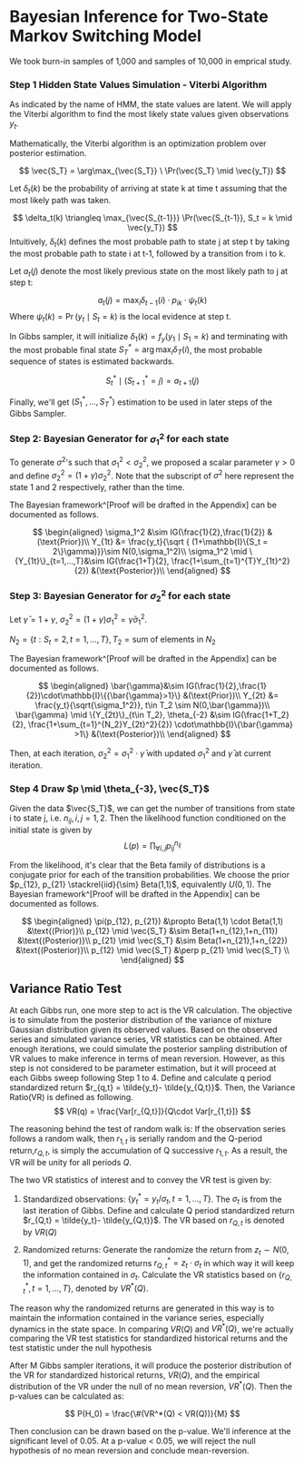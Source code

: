 # Bayesian Inference for Two-State Markov Switching Model



We took burn-in samples of 1,000 and samples of 10,000 in emprical study. 

### Step 1 Hidden State Values Simulation -  Viterbi Algorithm

As indicated by the name of HMM, the state values are latent. We will apply the Viterbi algorithm to find the most likely state values given observations $y_t$.

Mathematically, the Viterbi algorithm is an optimization problem over posterior estimation. 

$$
\vec{S_T} = \arg\max_{\vec{S_T}} \ \Pr(\vec{S_T} \mid \vec{y_T})
$$

Let $\delta_t(k)$ be the probability of arriving at state k at time t assuming that the most likely path was taken.

$$
\delta_t(k) \triangleq \max_{\vec{S_{t-1}}} \Pr(\vec{S_{t-1}}, S_t = k \mid \vec{y_T})
$$
Intuitively, $\delta_t(k)$ defines the most probable path to state j at step t by taking the most probable path to state i at t-1, followed by a transition from i to k. 

Let $a_t(j)$ denote the most likely previous state on the most likely path to j at step t:

$$
a_t(j)=\max_{i} \delta_{t-1}(i) \cdot p_{ik}\cdot \psi_t(k)
$$
Where $\psi_t(k) = \Pr(y_t\mid S_t=k)$ is the local evidence at step t.

In Gibbs sampler, it will initialize $\delta_1(k) = f_y(y_1\mid S_1=k)$ and terminating with the most probable final state $S_T^*=\arg\max_i \delta_T(i)$, the most probable sequence of states is estimated backwards.

$$
S_t^*\mid (S_{t+1}^*=j) = a_{t+1}(j)
$$

Finally, we'll get $(S_1^*,\dots, S_T^*)$ estimation to be used in later steps of the Gibbs Sampler.

### Step 2: Bayesian Generator for $\sigma_1^2$ for each state

To generate $\sigma^2$'s such that $\sigma_1^2 < \sigma_2^2$, we proposed a scalar parameter $\gamma > 0$ and define $\sigma_{2}^2 = (1+ \gamma)\sigma_2^2$. Note that the subscript of $\sigma^2$ here represent the state 1 and 2 respectively, rather than the time. 

The Bayesian framework^[Proof will be drafted in the Appendix] can be documented as follows.

$$
\begin{aligned}
\sigma_1^2 &\sim IG(\frac{1}{2},\frac{1}{2})
&(\text{Prior})\\
Y_{1t} &= \frac{y_t}{\sqrt { (1+\mathbb{I}\{S_t = 2\}\gamma)}}\sim N(0,\sigma_1^2)\\
\sigma_1^2 \mid \{Y_{1t}\}_{t=1,...,T}&\sim IG(\frac{1+T}{2}, \frac{1+\sum_{t=1}^{T}Y_{1t}^2}{2})
&(\text{Posterior})\\
\end{aligned}
$$

### Step 3: Bayesian Generator for $\sigma_2^2$ for each state

Let $\bar{\gamma} = 1+\gamma$, $\sigma_2^2 = (1+\gamma)\sigma_1^2=\bar{\gamma}\sigma_1^2$.

$N_2 = \{t: S_t =2, t=1,\dots,T\}, T_2 = \text{sum of elements in } N_2$

The Bayesian framework^[Proof will be drafted in the Appendix] can be documented as follows.

$$
\begin{aligned}
\bar{\gamma}&\sim IG(\frac{1}{2},\frac{1}{2})\cdot\mathbb{I}\{{\bar{\gamma}>1}\}
&(\text{Prior})\\
Y_{2t} &= \frac{y_t}{\sqrt{\sigma_1^2}}, t\in T_2 \sim N(0,\bar{\gamma})\\
\bar{\gamma} \mid \{Y_{2t}\}_{t\in T_2}, \theta_{-2}
&\sim IG(\frac{1+T_2}{2}, \frac{1+\sum_{t=1}^{N_2}Y_{2t}^2}{2}) \cdot\mathbb{I}\{\bar{\gamma} >1\}
&(\text{Posterior})\\
\end{aligned}
$$

Then, at each iteration, $\sigma_2^2 = \sigma_1^2\cdot\bar{\gamma}$ with updated $\sigma_1^2$ and $\bar{\gamma}$ at current iteration.

###  Step 4 Draw $p \mid \theta_{-3}, \vec{S_T}$

Given the data $\vec{S_T}$, we can get the number of transitions from state i to state j, i.e. $n_{ij}, i,j =1,2$. Then the likelihood function conditioned on the initial state is given by
$$
L(p) =\prod_{\forall i,j} p_{ij}^{n_{ij}}
$$

From the likelihood, it's clear that the Beta family of distributions is a conjugate prior for each of the transition probabilities. We choose the prior $p_{12}, p_{21} \stackrel{iid}{\sim} Beta(1,1)$, equivalently $U(0,1)$. The Bayesian framework^[Proof will be drafted in the Appendix] can be documented as follows.

$$
\begin{aligned}
\pi(p_{12}, p_{21}) &\propto Beta(1,1) \cdot Beta(1,1) &\text{(Prior)}\\
p_{12} \mid \vec{S_T} &\sim Beta(1+n_{12},1+n_{11}) &\text{(Posterior)}\\
p_{21} \mid \vec{S_T} &\sim Beta(1+n_{21},1+n_{22})
&\text{(Posterior)}\\
p_{12} \mid \vec{S_T} &\perp p_{21} \mid \vec{S_T} \\
\end{aligned}
$$


## Variance Ratio Test

At each Gibbs run, one more step to act is the VR calculation. The objective is to simulate from the posterior distribution of the variance of mixture Gaussian distribution given its observed values. Based on the observed series and simulated variance series, VR statistics can be obtained. After enough iterations, we could simulate the posterior sampling distribution of VR values to make inference in terms of mean reversion. However, as this step is not considered to be parameter estimation, but it will proceed at each Gibbs sweep following Step 1 to 4. 
Define and calculate q period standardized return $r_{q,t} = \tilde{y_t}- \tilde{y_{Q,t}}$. Then, the Variance Ratio(VR) is defined as following.
$$
VR(q) = \frac{Var[r_{Q,t}]}{Q\cdot Var[r_{1,t}]}
$$

The reasoning behind the test of random walk is: If the observation series follows a random walk, then $r_{1,t}$ is serially random and the Q-period return,$r_{Q,t}$, is simply the accumulation of Q successive $r_{1,t}$. As a result, the VR will be unity for all periods $Q$. 

The two VR statistics of interest and to convey the VR test is given by:

1. Standardized observations: $\{y_t^* = y_t/\sigma_t, t=1,\dots,T\}$. The $\sigma_t$ is from the last iteration of Gibbs. Define and calculate Q period standardized return $r_{Q,t} = \tilde{y_t}- \tilde{y_{Q,t}}$. The VR based on $r_{Q,t}$ is denoted by $VR(Q)$

2. Randomized returns: Generate the randomize the return from $z_t \sim N(0,1)$, and get the randomized returns $r_{Q,t}^* = z_t\cdot \sigma_t$ in which way it will keep the information contained in $\sigma_t$. Calculate the VR statistics based on $\{r^*_{Q,t}, t=1,\dots,T\}$, denoted by $VR^*(Q)$.

The reason why the randomized returns are generated in this way is to maintain the information contained in the variance series, especially dynamics in the state space. In comparing $VR(Q)$ and $VR^*(Q)$, we're actually comparing the VR test statistics for standardized historical returns and the test statistic under the null hypothesis

After M Gibbs sampler iterations, it will produce the posterior distribution of the VR for standardized historical returns, $VR(Q)$, and the empirical distribution of the VR under the null of no mean reversion, $VR^*(Q)$. Then the p-values can be calculated as:

$$
P(H_0) = \frac{\#(VR^*(Q) < VR(Q))}{M}
$$

Then conclusion can be drawn based on the p-value. We'll inference at the significant level of 0.05. At a p-value < 0.05, we will reject the null hypothesis of no mean reversion and conclude mean-reversion. 

 
